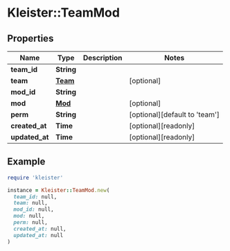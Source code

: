 # Kleister::TeamMod

## Properties

| Name | Type | Description | Notes |
| ---- | ---- | ----------- | ----- |
| **team_id** | **String** |  |  |
| **team** | [**Team**](Team.md) |  | [optional] |
| **mod_id** | **String** |  |  |
| **mod** | [**Mod**](Mod.md) |  | [optional] |
| **perm** | **String** |  | [optional][default to &#39;team&#39;] |
| **created_at** | **Time** |  | [optional][readonly] |
| **updated_at** | **Time** |  | [optional][readonly] |

## Example

```ruby
require 'kleister'

instance = Kleister::TeamMod.new(
  team_id: null,
  team: null,
  mod_id: null,
  mod: null,
  perm: null,
  created_at: null,
  updated_at: null
)
```

